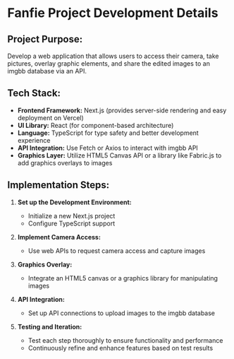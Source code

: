 # Fanfie Project Development Details

## Project Purpose:
Develop a web application that allows users to access their camera, take pictures, overlay graphic elements, and share the edited images to an imgbb database via an API.

## Tech Stack:
- **Frontend Framework:** Next.js (provides server-side rendering and easy deployment on Vercel)
- **UI Library:** React (for component-based architecture)
- **Language:** TypeScript for type safety and better development experience
- **API Integration:** Use Fetch or Axios to interact with imgbb API
- **Graphics Layer:** Utilize HTML5 Canvas API or a library like Fabric.js to add graphics overlays to images

## Implementation Steps:

1. **Set up the Development Environment:**
   - Initialize a new Next.js project
   - Configure TypeScript support

2. **Implement Camera Access:**
   - Use web APIs to request camera access and capture images

3. **Graphics Overlay:**
   - Integrate an HTML5 canvas or a graphics library for manipulating images

4. **API Integration:**
   - Set up API connections to upload images to the imgbb database

5. **Testing and Iteration:**
   - Test each step thoroughly to ensure functionality and performance
   - Continuously refine and enhance features based on test results
